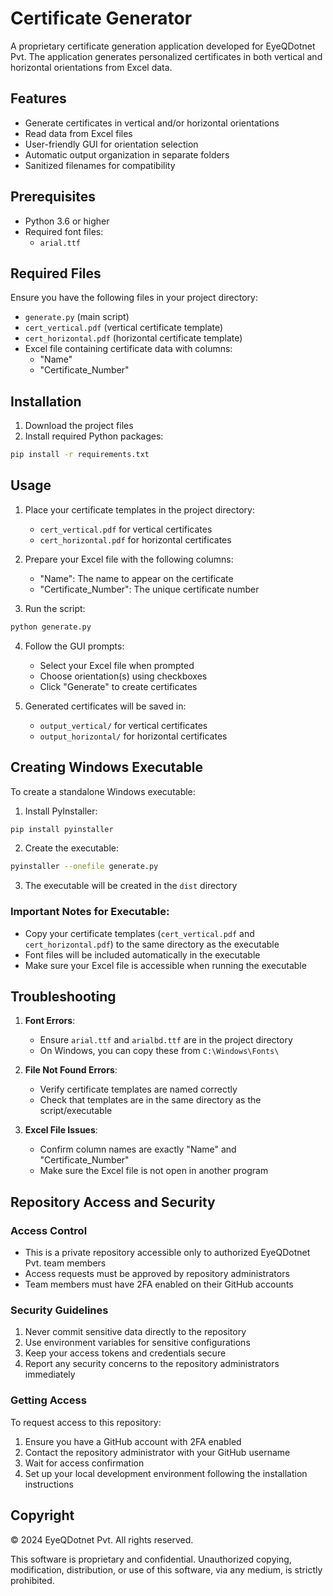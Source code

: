 # Certificate Generator

A proprietary certificate generation application developed for EyeQDotnet Pvt. The application generates personalized certificates in both vertical and horizontal orientations from Excel data.

## Features

- Generate certificates in vertical and/or horizontal orientations
- Read data from Excel files
- User-friendly GUI for orientation selection
- Automatic output organization in separate folders
- Sanitized filenames for compatibility

## Prerequisites

- Python 3.6 or higher
- Required font files:
  - `arial.ttf`

## Required Files

Ensure you have the following files in your project directory:
- `generate.py` (main script)
- `cert_vertical.pdf` (vertical certificate template)
- `cert_horizontal.pdf` (horizontal certificate template)
- Excel file containing certificate data with columns:
  - "Name"
  - "Certificate_Number"

## Installation

1. Download the project files
2. Install required Python packages:
```bash
pip install -r requirements.txt
```

## Usage

1. Place your certificate templates in the project directory:
   - `cert_vertical.pdf` for vertical certificates
   - `cert_horizontal.pdf` for horizontal certificates

2. Prepare your Excel file with the following columns:
   - "Name": The name to appear on the certificate
   - "Certificate_Number": The unique certificate number

3. Run the script:
```bash
python generate.py
```

4. Follow the GUI prompts:
   - Select your Excel file when prompted
   - Choose orientation(s) using checkboxes
   - Click "Generate" to create certificates

5. Generated certificates will be saved in:
   - `output_vertical/` for vertical certificates
   - `output_horizontal/` for horizontal certificates

## Creating Windows Executable

To create a standalone Windows executable:

1. Install PyInstaller:
```bash
pip install pyinstaller
```

2. Create the executable:
```bash
pyinstaller --onefile generate.py
```

3. The executable will be created in the `dist` directory

### Important Notes for Executable:
- Copy your certificate templates (`cert_vertical.pdf` and `cert_horizontal.pdf`) to the same directory as the executable
- Font files will be included automatically in the executable
- Make sure your Excel file is accessible when running the executable

## Troubleshooting

1. **Font Errors**:
   - Ensure `arial.ttf` and `arialbd.ttf` are in the project directory
   - On Windows, you can copy these from `C:\Windows\Fonts\`

2. **File Not Found Errors**:
   - Verify certificate templates are named correctly
   - Check that templates are in the same directory as the script/executable

3. **Excel File Issues**:
   - Confirm column names are exactly "Name" and "Certificate_Number"
   - Make sure the Excel file is not open in another program

## Repository Access and Security

### Access Control
- This is a private repository accessible only to authorized EyeQDotnet Pvt. team members
- Access requests must be approved by repository administrators
- Team members must have 2FA enabled on their GitHub accounts

### Security Guidelines
1. Never commit sensitive data directly to the repository
2. Use environment variables for sensitive configurations
3. Keep your access tokens and credentials secure
4. Report any security concerns to the repository administrators immediately

### Getting Access
To request access to this repository:
1. Ensure you have a GitHub account with 2FA enabled
2. Contact the repository administrator with your GitHub username
3. Wait for access confirmation
4. Set up your local development environment following the installation instructions

## Copyright

© 2024 EyeQDotnet Pvt. All rights reserved.

This software is proprietary and confidential. Unauthorized copying, modification, distribution, or use of this software, via any medium, is strictly prohibited. 
